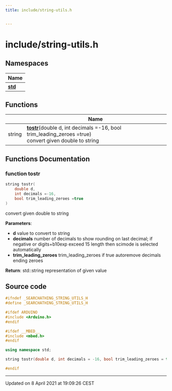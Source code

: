 ```yaml
---
title: include/string-utils.h


---
```


# include/string-utils.h







## Namespaces

| Name           |
| -------------- |
| **[std](https://github.com/devel0/iot-utils/tree/main/data/api/Namespaces/namespacestd.md)**  |





## Functions

|                | Name           |
| -------------- | -------------- |
| string | **[tostr](https://github.com/devel0/iot-utils/tree/main/data/api/Files/string-utils_8h.md#function-tostr)**(double d, int decimals =-16, bool trim_leading_zeroes =true) <br>convert given double to string  |








## Functions Documentation

### function tostr

```cpp
string tostr(
    double d,
    int decimals =-16,
    bool trim_leading_zeroes =true
)
```

convert given double to string 

**Parameters**: 

  * **d** value to convert to string 
  * **decimals** number of decimals to show rounding on last decimal; if negative or digits+b10exp exceed 15 length then scimode is selected automatically 
  * **trim_leading_zeroes** trim_leading_zeroes if true autoremove decimals ending zeroes 







**Return**: std::string representation of given value 

























## Source code

```cpp
#ifndef _SEARCHATHING_STRING_UTILS_H
#define _SEARCHATHING_STRING_UTILS_H

#ifdef ARDUINO
#include <Arduino.h>
#endif

#ifdef __MBED__
#include <mbed.h>
#endif

using namespace std;

string tostr(double d, int decimals = -16, bool trim_leading_zeroes = true);

#endif
```


-------------------------------

Updated on  8 April 2021 at 19:09:26 CEST
